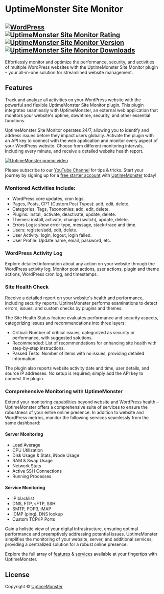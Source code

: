 # UptimeMonster Site Monitor

[![WordPress](https://img.shields.io/wordpress/v/uptimemonster-site-monitor.svg?label=WordPress&style=flat-square)](https://wordpress.org/plugins/uptimemonster-site-monitor/)
[![UptimeMonster Site Monitor Rating](https://img.shields.io/wordpress/plugin/r/uptimemonster-site-monitor?label=Rating&style=flat-square)](https://wordpress.org/plugins/uptimemonster-site-monitor/)
[![UptimeMonster Site Monitor Version](https://img.shields.io/wordpress/plugin/v/uptimemonster-site-monitor.svg?label=Version&style=flat-square)](https://wordpress.org/plugins/uptimemonster-site-monitor/)
[![UptimeMonster Site Monitor Downloads](https://img.shields.io/wordpress/plugin/dt/uptimemonster-site-monitor?label=Downloads&style=flat-square)](https://wordpress.org/plugins/uptimemonster-site-monitor/)
---

Effortlessly monitor and optimize the performance, security, and activities of multiple WordPress websites with the UptimeMonster Site Monitor plugin – your all-in-one solution for streamlined website management.

## Features

Track and analyze all activities on your WordPress website with the powerful and flexible UptimeMonster Site Monitor plugin.
This plugin integrates seamlessly with UptimeMonster, an external web application that monitors your website's uptime, downtime, security, and other essential functions.

UptimeMonster Site Monitor operates 24/7, allowing you to identify and address issues before they impact users globally.
Activate the plugin with an API key to connect with the web application and monitor every aspect of your WordPress website.
Choose from different monitoring intervals, including every minute, and receive a detailed website health report.

[![UptimeMonster promo video](https://img.youtube.com/vi/UTT14RCx84k/hqdefault.jpg)](https://www.youtube.com/watch?v=UTT14RCx84k&ab_channel=UptimeMonster&sub_confirmation=1)

Please subscribe to our [YouTube Channel](https://www.youtube.com/@uptimemonster?sub_confirmation=1) for tips & tricks.
Start your journey by signing up for a [free starter account](https://uptimemonster.com/product/uptimemonster-yearly-pricing?attribute_pa_packages=starter&variation_id=1171&add-to-cart=1170) with [UptimeMonster](https://uptimemonster.com/product/uptimemonster-yearly-pricing?attribute_pa_packages=starter&variation_id=1171&add-to-cart=1170) today!


### Monitored Activities Include:
- WordPress core updates, cron logs.
- Pages, Posts, CPT (Custom Post Types): add, edit, delete.
- Categories, Tags, Taxonomies: add, edit, delete.
- Plugins: install, activate, deactivate, update, delete.
- Themes: install, activate, change (switch), update, delete.
- Errors Logs: show error type, message, stack-trace and time.
- Users: register/add, edit, delete.
- User Activity: login, logout, login failed.
- User Profile: Update name, email, password, etc.

### WordPress Activity Log
Explore detailed information about any action on your website through the WordPress activity log.
Monitor post actions, user actions, plugin and theme actions, WordPress cron log, and timestamps.

### Site Health Check
Receive a detailed report on your website's health and performance, including security reports.
UptimeMonster performs examinations to detect errors, issues, and custom checks by plugins and themes.

The Site Health Status feature evaluates performance and security aspects, categorizing issues and recommendations into three layers:
- Critical: Number of critical issues, categorized as security or performance, with suggested solutions.
- Recommended: List of recommendations for enhancing site health with step-by-step instructions.
- Passed Tests: Number of items with no issues, providing detailed information.

The plugin also reports website activity date and time, user details, and source IP addresses.
No setup is required; simply add the API key to connect the plugin.

### Comprehensive Monitoring with UptimeMonster
Extend your monitoring capabilities beyond website and WordPress health – UptimeMonster offers a comprehensive suite of services
to ensure the robustness of your entire online presence.
In addition to website and WordPress metrics, monitor the following services seamlessly from the same dashboard:

#### Server Monitoring
- Load Average
- CPU Utilization
- Disk Usage & Stats, iNode Usage
- RAM & Swap Usage
- Network Stats
- Active SSH Connections
- Running Processes

#### Service Monitoring
- IP blacklist
- DNS, FTP, sFTP, SSH
- SMTP, POP3, iMAP
- ICMP (ping), DNS lookup
- Custom TCP/IP Ports

Gain a holistic view of your digital infrastructure, ensuring optimal performance and preemptively addressing potential issues.
UptimeMonster simplifies the monitoring of your website, server, and additional services, providing a centralized solution for a
robust online presence.

Explore the full array of [features](https://uptimemonster.com/features) & [services](https://uptimemonster.com/management-services) available at your fingertips with UptimeMonster.

## License

Copyright &copy; [UptimeMonster](https://uptimemonster.com)
